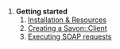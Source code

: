 1. **Getting started**
   1. [Installation & Resources](#installation__resources)
   1. [Creating a Savon::Client](#creating_a_savonclient)
   1. [Executing SOAP requests](#executing_soap_requests)

